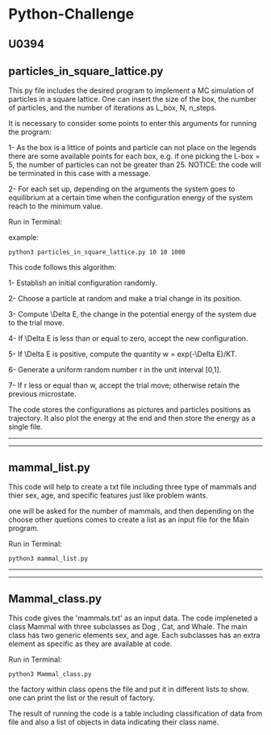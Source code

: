 # Python-Challenge

U0394  
------------------------------
particles_in_square_lattice.py
------------------------------
This py file includes the desired program to implement a MC simulation
of particles in a square lattice. One can insert the size of the box,
the number of particles, and the number of iterations as L_box, N, n_steps.


  It is necessary to consider some points to enter this arguments for running 
the program: 

  1- As the box is a littice of points and particle can not place 
on the legends there are some available points for each box, e.g. if one picking 
the L-box = 5, the number of particles can not be greater than 25. 
NOTICE: the code will be terminated in this case with a message.

  2- For each set up, depending on the arguments the system goes to equilibrium 
at a certain time when the configuration energy of the system reach to the minimum
value.


  Run in Terminal:

  example: 

  `python3 particles_in_square_lattice.py 10 10 1000`


  This code follows this algorithm:

  1- Establish an initial configuration randomly.

  2- Choose a particle at random and make a trial change in its position.

  3- Compute \Delta E, the change in the potential energy of the system due to the trial move.

  4- If \Delta E is less than or equal to zero, accept the new configuration.

  5- If \Delta E is positive, compute the quantity w = exp(-\Delta E)/KT.

  6- Generate a uniform random number r in the unit interval [0,1].

  7- If r less or equal than w, accept the trial move; otherwise retain the previous microstate.

  The code stores the configurations as pictures and particles positions as trajectory.
  It also plot the energy at the end and then store the energy as a single file.

  ----------------------------------------------------------------------------------------

------------------------------
mammal_list.py
------------------------------

  This code will help to create a txt file including three type of mammals and thier
  sex, age, and specific features just like problem wants.

  one will be asked for the number of mammals, and then depending on the choose 
  other quetions comes to create a list as an input file for the Main program.

  Run in Terminal:

  `python3 mammal_list.py`

  ----------------------------------------------------------------------------------------
------------------------------
Mammal_class.py
------------------------------

  This code gives the 'mammals.txt' as an input data. The code impleneted a class 
  Mammal with three subclasses as Dog , Cat, and Whale. The main class has two 
  generic elements sex, and age. Each subclasses has an extra element as specific
  as they are available at code.

  Run in Terminal:

  `python3 Mammal_class.py`

  the factory within class opens the file and put it in different lists to show. 
  one can print the list or the result of factory.

  The result of running the code is a table including classification of data 
  from file and also a list of objects in data indicating their class name.
